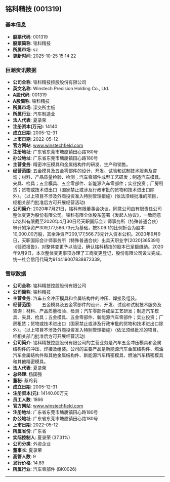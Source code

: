 ## 铭科精技 (001319)

### 基本信息

- **股票代码**: 001319
- **股票简称**: 铭科精技
- **所属市场**: sz
- **更新时间**: 2025-10-25 15:14:22

### 巨潮资讯数据

- **公司全称**: 铭科精技控股股份有限公司
- **英文名称**: Winstech Precision Holding Co., Ltd.
- **A股代码**: 001319
- **A股简称**: 铭科精技
- **所属市场**: 深交所主板
- **所属行业**: 汽车制造业
- **法人代表**: 夏录荣
- **注册资本(万元)**: 14140
- **成立日期**: 2005-12-31
- **上市日期**: 2022-05-12
- **官方网站**: www.winstechfield.com
- **注册地址**: 广东省东莞市塘厦镇田心路180号
- **办公地址**: 广东省东莞市塘厦镇田心路180号
- **主营业务**: 精密冲压模具和金属结构件的研发、生产和销售。
- **经营范围**: 五金模具及五金零部件的设计、开发、试验和试制技术服务及咨询；材料、产品质量检验、检测；汽车零部件成型工艺研发；制造汽车模具、夹具、检具；五金模具、五金零部件、新能源汽车零部件；实业投资；厂房租赁；货物或技术进出口（国家禁止或涉及行政审批的货物和技术进出口除外）。（以上项目不涉及外商投资准入特别管理措施）(依法须经批准的项目，经相关部门批准后方可开展经营活动)
- **公司简介**: 2020年7月21日，铭科有限董事会决议，同意公司由有限责任公司整体变更为股份有限公司。铭科有限全体股东签署《发起人协议》，一致同意以铭科有限截至2020年4月30日经天职国际会计师事务所（特殊普通合伙）审计的净资产309,177,566.73元为基础，按3.09:1的比例折合为股本10,000.00万股，其余净资产209,177,566.73元计入资本公积。2020年9月9日，天职国际会计师事务所（特殊普通合伙）出具天职业字[2020]36539号《验资报告》，对整体变更予以验证，确认铭科精技的股本已足额缴纳。2020年9月9日，本次整体变更事项办理了工商变更登记，股份有限公司设立完成。统一社会信用代码为914419007838872339。

### 雪球数据

- **公司全称**: 铭科精技控股股份有限公司
- **公司简称**: 铭科精技
- **主营业务**: 汽车五金冲压模具和金属结构件的冲压、焊接及组装。
- **经营范围**: 　　五金模具及五金零部件的设计、开发、试验和试制技术服务及咨询；材料、产品质量检验、检测；汽车零部件成型工艺研发；制造汽车模具、夹具、检具；五金模具、五金零部件、新能源汽车零部件；实业投资；厂房租赁；货物或技术进出口（国家禁止或涉及行政审批的货物和技术进出口除外）。（以上项目不涉及外商投资准入特别管理措施）（依法须经批准的项目，经相关部门批准后方可开展经营活动）
- **公司简介**: 铭科精技控股股份有限公司的主营业务是汽车五金冲压模具和金属结构件的冲压、焊接及组装。公司的主要产品是新能源汽车金属结构件、燃油汽车金属结构件和其他金属结构件、新能源汽车精密模具、燃油汽车精密模具和其他精密模具。
- **法人代表**: 夏录荣
- **总经理**: 杨国强
- **董秘**: 蔡玲莉
- **成立日期**: 2005-12-31
- **注册资本(元)**: 14140.00万元
- **员工人数**: 1866
- **官方网站**: www.winstechfield.com
- **注册地址**: 广东省东莞市塘厦镇田心路180号
- **办公地址**: 广东省东莞市塘厦镇田心路180号
- **上市日期**: 2022-05-12
- **所属省份**: 广东省
- **实际控制人**: 夏录荣 (37.31%)
- **公司分类**: 外资企业
- **董事长**: 夏录荣
- **高管人数**: 9
- **发行价格**: 14.89
- **所属行业**: 汽车零部件 (BK0026)

---